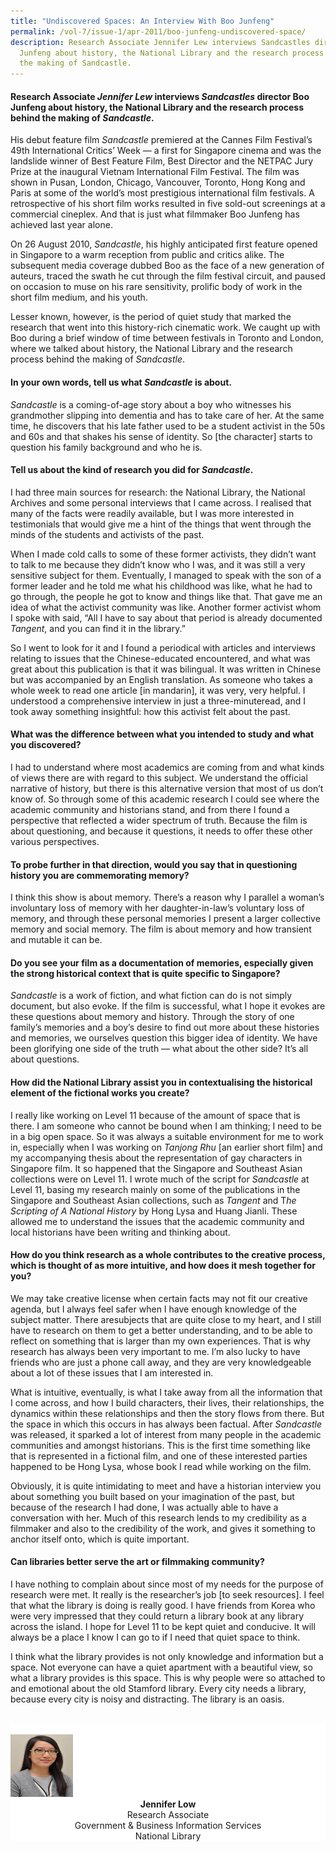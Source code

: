 ```yaml
---
title: "Undiscovered Spaces: An Interview With Boo Junfeng"
permalink: /vol-7/issue-1/apr-2011/boo-junfeng-undiscovered-space/
description: Research Associate Jennifer Lew interviews Sandcastles director Boo
  Junfeng about history, the National Library and the research process behind
  the making of Sandcastle.
---
```


####  Research Associate _Jennifer Lew_ interviews _Sandcastles_ director Boo Junfeng about history, the National Library and the research process behind the making of _Sandcastle_.

His debut feature film *Sandcastle* premiered at the Cannes Film Festival’s 49th International Critics’ Week — a first for Singapore cinema and was the landslide winner of Best Feature Film, Best Director and the NETPAC Jury Prize at the inaugural Vietnam International Film Festival. The film was shown in Pusan, London, Chicago, Vancouver, Toronto, Hong Kong and Paris at some of the world’s most prestigious international film festivals. A retrospective of his short film works resulted in five sold-out screenings at a commercial cineplex. And that is just what filmmaker Boo Junfeng has achieved last year alone.

On 26 August 2010, *Sandcastle*, his highly anticipated first feature opened in Singapore to a warm reception from public and critics alike. The subsequent media coverage dubbed Boo as the face of a new generation of auteurs, traced the swath he cut through the film festival circuit, and paused on occasion to muse on his rare sensitivity, prolific body of work in the short film medium, and his youth.

Lesser known, however, is the period of quiet study that marked the research that went into this history-rich cinematic work. We caught up with Boo during a brief window of time between festivals in Toronto and London, where we talked about history, the National Library and the research process behind the making of *Sandcastle*.

#### **In your own words, tell us what *Sandcastle* is about.**

*Sandcastle* is a coming-of-age story about a boy who witnesses his grandmother slipping into dementia and has to take care of her. At the same time, he discovers that his late father used to be a student activist in the 50s and 60s and that shakes his sense of identity. So \[the character\] starts to question his family background and who he is.

#### **Tell us about the kind of research you did for *Sandcastle*.**

I had three main sources for research: the National Library, the National Archives and some personal interviews that I came across. I realised that many of the facts were readily available, but I was more interested in testimonials that would give me a hint of the things that went through the minds of the students and activists of the past.

When I made cold calls to some of these former activists, they didn’t want to talk to me because they didn’t know who I was, and it was still a very sensitive subject for them. Eventually, I managed to speak with the son of a former leader and he told me what his childhood was like, what he had to go through, the people he got to know and things like that. That gave me an idea of what the activist community was like. Another former activist whom I spoke with said, “All I have to say about that period is already documented *Tangent*, and you can find it in the library.”

So I went to look for it and I found a periodical with articles and interviews relating to issues that the Chinese-educated encountered, and what was great about this publication is that it was bilingual. It was written in Chinese but was accompanied by an English translation. As someone who takes a whole week to read one article \[in mandarin\], it was very, very helpful. I understood a comprehensive interview in just a three-minuteread, and I took away something insightful: how this activist felt about the past.

#### **What was the difference between what you intended to study and what you discovered?**

I had to understand where most academics are coming from and what kinds of views there are with regard to this subject. We understand the official narrative of history, but there is this alternative version that most of us don’t know of. So through some of this academic research I could see where the academic community and historians stand, and from there I found a perspective that reflected a wider spectrum of truth. Because the film is about questioning, and because it questions, it needs to offer these other various perspectives.

#### **To probe further in that direction, would you say that in questioning history you are commemorating memory?**

I think this show is about memory. There’s a reason why I parallel a woman’s involuntary loss of memory with her daughter-in-law’s voluntary loss of memory, and through these personal memories I present a larger collective memory and social memory. The film is about memory and how transient and mutable it can be.

#### **Do you see your film as a documentation of memories, especially given the strong historical context that is quite specific to Singapore?**

*Sandcastle* is a work of fiction, and what fiction can do is not simply document, but also evoke. If the film is successful, what I hope it evokes are these questions about memory and history. Through the story of one family’s memories and a boy’s desire to find out more about these histories and memories, we ourselves question this bigger idea of identity. We have been glorifying one side of the truth — what about the other side? It’s all about questions.

#### **How did the National Library assist you in contextualising the historical element of the fictional works you create?**

I really like working on Level 11 because of the amount of space that is there. I am someone who cannot be bound when I am thinking; I need to be in a big open space. So it was always a suitable environment for me to work in, especially when I was working on *Tanjong Rhu* \[an earlier short film\] and my accompanying thesis about the representation of gay characters in Singapore film. It so happened that the Singapore and Southeast Asian collections were on Level 11. I wrote much of the script for *Sandcastle* at Level 11, basing my research mainly on some of the publications in the Singapore and Southeast Asian collections, such as *Tangent* and T*he Scripting of A National History* by Hong Lysa and Huang Jianli. These allowed me to understand the issues that the academic community and local historians have been writing and thinking about.

#### **How do you think research as a whole contributes to the creative process, which is thought of as more intuitive, and how does it mesh together for you?**

We may take creative license when certain facts may not fit our creative agenda, but I always feel safer when I have enough knowledge of the subject matter. There aresubjects that are quite close to my heart, and I still have to research on them to get a better understanding, and to be able to reflect on something that is larger than my own experiences. That is why research has always been very important to me. I’m also lucky to have friends who are just a phone call away, and they are very knowledgeable about a lot of these issues that I am interested in.

What is intuitive, eventually, is what I take away from all the information that I come across, and how I build characters, their lives, their relationships, the dynamics within these relationships and then the story flows from there. But the space in which this occurs in has always been factual. After *Sandcastle* was released, it sparked a lot of interest from many people in the academic communities and amongst historians. This is the first time something like that is represented in a fictional film, and one of these interested parties happened to be Hong Lysa, whose book I read while working on the film.

Obviously, it is quite intimidating to meet and have a historian interview you about something you built based on your imagination of the past, but because of the research I had done, I was actually able to have a conversation with her. Much of this research lends to my credibility as a filmmaker and also to the credibility of the work, and gives it something to anchor itself onto, which is quite important.

#### **Can libraries better serve the art or filmmaking community?**

I have nothing to complain about since most of my needs for the purpose of research were met. It really is the researcher’s job \[to seek resources\]. I feel that what the library is doing is really good. I have friends from Korea who were very impressed that they could return a library book at any library across the island. I hope for Level 11 to be kept quiet and conducive. It will always be a place I know I can go to if I need that quiet space to think.

I think what the library provides is not only knowledge and information but a space. Not everyone can have a quiet apartment with a beautiful view, so what a library provides is this space. This is why people were so attached to and emotional about the old Stamford library. Every city needs a library, because every city is noisy and distracting. The library is an oasis.

<br>
<div style="background-color: white;">
<br/>
<img src="/images/Authors/Jennifer.jpg" style="width: 100px; height: 100px;"/>
<center><b>Jennifer Low</b><br> Research Associate<br>Government & Business Information Services<br>National Library</center></div>








